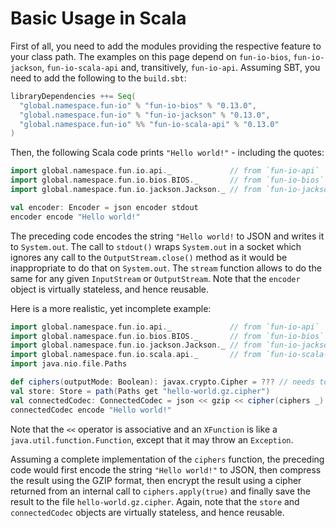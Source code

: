 ---
---

# Basic Usage in Scala

First of all, you need to add the modules providing the respective feature to your class path.
The examples on this page depend on `fun-io-bios`, `fun-io-jackson`, `fun-io-scala-api` and, transitively, `fun-io-api`.
Assuming SBT, you need to add the following to the `build.sbt`:

```scala
libraryDependencies ++= Seq(
  "global.namespace.fun-io" % "fun-io-bios" % "0.13.0",
  "global.namespace.fun-io" % "fun-io-jackson" % "0.13.0",
  "global.namespace.fun-io" %% "fun-io-scala-api" % "0.13.0"
)
```

Then, the following Scala code prints `"Hello world!"` - including the quotes:

```scala
import global.namespace.fun.io.api._             // from `fun-io-api`
import global.namespace.fun.io.bios.BIOS._       // from `fun-io-bios`
import global.namespace.fun.io.jackson.Jackson._ // from `fun-io-jackson`

val encoder: Encoder = json encoder stdout
encoder encode "Hello world!"
```

The preceding code encodes the string `"Hello world!` to JSON and writes it to `System.out`.
The call to `stdout()` wraps `System.out` in a socket which ignores any call to the `OutputStream.close()` method as it 
would be inappropriate to do that on `System.out`.
The `stream` function allows to do the same for any given `InputStream` or `OutputStream`.
Note that the `encoder` object is virtually stateless, and hence reusable.

Here is a more realistic, yet incomplete example:

```scala
import global.namespace.fun.io.api._             // from `fun-io-api`
import global.namespace.fun.io.bios.BIOS._       // from `fun-io-bios`
import global.namespace.fun.io.jackson.Jackson._ // from `fun-io-jackson`
import global.namespace.fun.io.scala.api._       // from `fun-io-scala-api`
import java.nio.file.Paths

def ciphers(outputMode: Boolean): javax.crypto.Cipher = ??? // needs to return an initialized cipher
val store: Store = path(Paths get "hello-world.gz.cipher")
val connectedCodec: ConnectedCodec = json << gzip << cipher(ciphers _) << store
connectedCodec encode "Hello world!"
```

Note that the `<<` operator is associative and an `XFunction` is like a `java.util.function.Function`, except that it 
may throw an `Exception`. 

Assuming a complete implementation of the `ciphers` function, the preceding code would first encode the string 
`"Hello world!"` to JSON, then compress the result using the GZIP format, then encrypt the result using a cipher 
returned from an internal call to `ciphers.apply(true)` and finally save the result to the file `hello-world.gz.cipher`.
Again, note that the `store` and `connectedCodec` objects are virtually stateless, and hence reusable.
